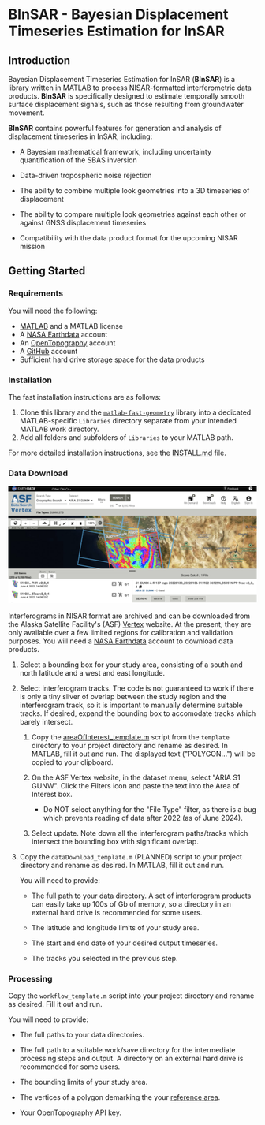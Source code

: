 # BInSAR - Bayesian Displacement Timeseries Estimation for InSAR

## Introduction

Bayesian Displacement Timeseries Estimation for InSAR (**BInSAR**) is a library written in MATLAB to process NISAR-formatted interferometric data products. **BInSAR** is specifically designed to estimate temporally smooth surface displacement signals, such as those resulting from groundwater movement. 

**BInSAR** contains powerful features for generation and analysis of displacement timeseries in InSAR, including:

* A Bayesian mathematical framework, including uncertainty quantification of the SBAS inversion

* Data-driven tropospheric noise rejection 

* The ability to combine multiple look geometries into a 3D timeseries of displacement

* The ability to compare multiple look geometries against each other or against GNSS displacement timeseries

* Compatibility with the data product format for the upcoming NISAR mission



## Getting Started

### Requirements

You will need the following:
* [MATLAB](https://www.mathworks.com/products/matlab.html) and a MATLAB license
* A [NASA Earthdata](https://www.earthdata.nasa.gov/) account
* An [OpenTopography](https://opentopography.org/) account
* A [GitHub](https://github.com/) account
* Sufficient hard drive storage space for the data products

### Installation

The fast installation instructions are as follows: 
1. Clone this library and the [`matlab-fast-geometry`](https://github.com/zhurewitz/matlab-fast-geometry) library into a dedicated MATLAB-specific `Libraries` directory separate from your intended MATLAB work directory.
2. Add all folders and subfolders of `Libraries` to your MATLAB path.

For more detailed installation instructions, see the [INSTALL.md](INSTALL.md) file.

### Data Download

<img src="images/vertex.png" width=1000>

Interferograms in NISAR format are archived and can be downloaded from the Alaska Satellite Facility's (ASF) [Vertex](https://search.asf.alaska.edu/#/?dataset=SENTINEL-1%20INTERFEROGRAM%20(BETA)) website. At the present, they are only available over a few limited regions for calibration and validation purposes. You will need a [NASA Earthdata](https://www.earthdata.nasa.gov/) account to download data products. 



1. Select a bounding box for your study area, consisting of a south and north latitude and a west and east longitude. 

2. Select interferogram tracks. The code is not guaranteed to work if there is only a tiny sliver of overlap between the study region and the interferogram track, so it is important to manually determine suitable tracks. If desired, expand the bounding box to accomodate tracks which barely intersect. 

    1. Copy the [areaOfInterest_template.m](templates/areaOfInterest_template.m) script from the `template` directory to your project directory and rename as desired. In MATLAB, fill it out and run. The displayed text ("POLYGON...") will be copied to your clipboard.

    3. On the ASF Vertex website, in the dataset menu, select "ARIA S1 GUNW". Click the Filters icon and paste the text into the Area of Interest box. 

        * Do NOT select anything for the "File Type" filter, as there is a bug which prevents reading of data after 2022 (as of June 2024).

    4. Select update. Note down all the interferogram paths/tracks which intersect the bounding box with significant overlap. 

3. Copy the `dataDownload_template.m` (PLANNED) script to your project directory and rename as desired. In MATLAB, fill it out and run. 

    You will need to provide:

    * The full path to your data directory. A set of interferogram products can easily take up 100s of Gb of memory, so a directory in an external hard drive is recommended for some users. 

    * The latitude and longitude limits of your study area. 

    * The start and end date of your desired output timeseries. 

    * The tracks you selected in the previous step.

### Processing

Copy the `workflow_template.m` script into your project directory and rename as desired. Fill it out and run. 

You will need to provide:

* The full paths to your data directories.

* The full path to a suitable work/save directory for the intermediate processing steps and output. A directory on an external hard drive is recommended for some users. 

* The bounding limits of your study area. 

* The vertices of a polygon demarking the your [reference area](guides/referenceArea.md).

* Your OpenTopography API key.